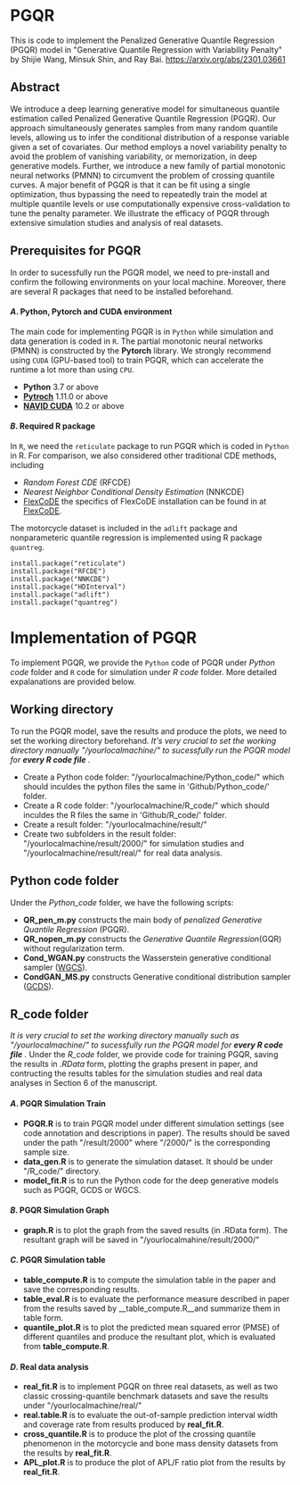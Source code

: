 # PGQR
This is code to implement the Penalized Generative Quantile Regression (PGQR) model in "Generative Quantile Regression with Variability Penalty" by Shijie Wang, Minsuk Shin, and Ray Bai. https://arxiv.org/abs/2301.03661

## Abstract 
We introduce a deep learning generative model for simultaneous quantile estimation called Penalized Generative Quantile Regression (PGQR). Our approach simultaneously generates samples from many random quantile levels, allowing us to infer the conditional distribution of a response variable given a set of covariates. Our method employs a novel variability penalty to avoid the problem of vanishing variability, or memorization, in deep generative models. Further, we introduce a new family of partial monotonic neural networks (PMNN) to circumvent the problem of crossing quantile curves. A major benefit of PGQR is that it can be fit using a single optimization, thus bypassing the need to repeatedly train the model at multiple quantile levels or use computationally expensive cross-validation to tune the penalty parameter. We illustrate the efficacy of PGQR through extensive simulation studies and analysis of real datasets.

## Prerequisites for PGQR
In order to sucessfully run the PGQR model, we need to pre-install and confirm the following environments on your local machine. Moreover, there are several R packages that need to be installed beforehand. 

#### _A_. Python, Pytorch and CUDA environment
The main code for implementing PGQR is in `Python` while simulation and data generation is coded in `R`. The partial monotonic neural networks (PMNN) is constructed by the __Pytorch__ library. We strongly recommend using `CUDA` (GPU-based tool) to train PGQR, which can accelerate the runtime a lot more than using `CPU`.
- __Python__ 3.7 or above
- __[Pytroch](https://pytorch.org/)__ 1.11.0 or above
- __[NAVID CUDA](https://developer.nvidia.com/cuda-toolkit)__ 10.2 or above

#### _B_. Required R package 
In `R`, we need the `reticulate` package to run PGQR which is coded in `Python` in R. For comparison, we also considered other traditional CDE methods, including 
- _Random Forest CDE_ (RFCDE)
- _Nearest Neighbor Conditional Density Estimation_ (NNKCDE)
- [FlexCoDE](https://github.com/rizbicki/FlexCoDE) the specifics of FlexCoDE installation can be found in at [FlexCoDE](https://github.com/rizbicki/FlexCoDE). 

The motorcycle dataset is included in the `adlift` package and nonparameteric quantile regression is implemented using R package `quantreg`.
```
install.package("reticulate")
install.package("RFCDE")
install.package("NNKCDE")
install.package("HDInterval")
install.package("adlift")
install.package("quantreg")
```

# Implementation of PGQR
To implement PGQR, we provide the `Python` code of PGQR under _Python code_ folder and `R` code for simulation under _R code_ folder. More detailed expalanations are provided below.

## Working directory  ####
To run the PGQR model, save the results and produce the plots, we need to set the working directory beforehand. _It's very crucial to set the working directory manually "/yourlocalmachine/" to sucessfully run the PGQR model for __every R code file__ ._

- Create a Python code folder: "/yourlocalmachine/Python_code/" which should inculdes the python files the same in 'Github/Python_code/' folder.
- Create a R code folder: "/yourlocalmachine/R_code/" which should inculdes the R files the same in 'Github/R_code/' folder.
- Create a result folder: "/yourlocalmachine/result/" 
- Create two subfolders in the result folder: "/yourlocalmachine/result/2000/" for simulation studies and "/yourlocalmachine/result/real/" for real data analysis.  

## __Python code__ folder
Under the _Python_code_ folder, we have the following scripts:
- __QR_pen_m.py__ constructs the main body of _penalized Generative Quantile Regression_ (PGQR).
- __QR_nopen_m.py__ constructs the _Generative Quantile Regression_(GQR) without regularization term.
- __Cond_WGAN.py__ constructs the Wasserstein generative conditional sampler ([WGCS](https://arxiv.org/pdf/2112.10039.pdf)).
- __CondGAN_MS.py__ constructs Generative conditional distribution sampler ([GCDS](https://www.tandfonline.com/doi/abs/10.1080/01621459.2021.2016424)).

## __R_code__ folder
_It is very crucial to set the working directory manually such as "/yourlocalmachine/" to sucessfully run the PGQR model for __every R code file__ ._ Under the _R_code_ folder, we provide code for training PGQR, saving the results in _.RData_ form, plotting the graphs present in paper, and contructing the results tables for the simulation studies and real data analyses in Section 6 of the manuscript.

#### _A_. PGQR Simulation Train

- __PGQR.R__ is to train PGQR model under different simulation settings (see code annotation and descriptions in paper). The results should be saved under the path "/result/2000" where "/2000/" is the corresponding sample size.
- __data_gen.R__ is to generate the simulation dataset. It should be under "/R_code/" directory.
- __model_fit.R__ is to run the Python code for the deep generative models such as PGQR, GCDS or WGCS.

#### _B_. PGQR Simulation Graph

- __graph.R__ is to plot the graph from the saved results (in .RData form). The resultant graph will be saved in "/yourlocalmahine/result/2000/"

#### _C_. PGQR Simulation table

- __table_compute.R__ is to compute the simulation table in the paper and save the corresponding results. 
- __table_eval.R__ is to evaluate the performance measure described in paper from the results saved by __table_compute.R__and summarize them in table form. 
- __quantile_plot.R__ is to plot the predicted mean squared error (PMSE) of different quantiles and produce the resultant plot, which is evaluated from __table_compute.R__.

#### _D_. Real data analysis

- __real_fit.R__ is to implement PGQR on three real datasets, as well as two classic crossing-quantile benchmark datasets and save the results under "/yourlocalmachine/real/"
- __real.table.R__ is to evaluate the out-of-sample prediction interval width and coverage rate from results produced by __real_fit.R__.
- __cross_quantile.R__ is to produce the plot of the crossing quantile phenomenon in the motorcycle and bone mass density datasets from the results by __real_fit.R__.
- __APL_plot.R__ is to produce the plot of APL/F ratio plot from the results by __real_fit.R__.

























